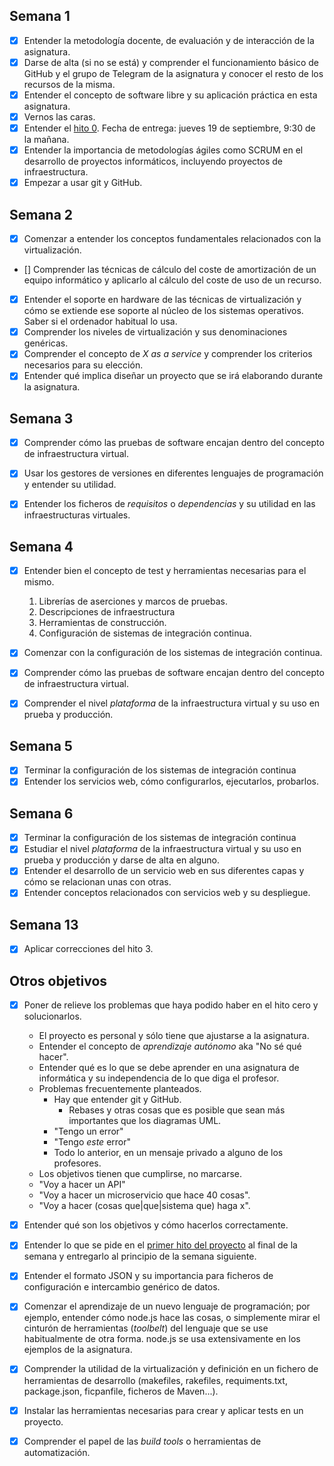 ## Semana 1

- [x] Entender la metodología docente, de evaluación y de interacción de la
      asignatura.
- [x] Darse de alta (si no se está) y comprender el funcionamiento básico de
   GitHub y el grupo de Telegram de la asignatura y conocer el resto de los
   recursos de la misma.
- [x] Entender el concepto de software libre y su aplicación práctica en esta
      asignatura.
- [x] Vernos las caras.
- [x] Entender el [hito
   0](http://jj.github.io/IV/documentos/proyecto/0.Repositorio). Fecha de
   entrega: jueves 19 de septiembre, 9:30 de la mañana.
- [x] Entender la importancia de metodologías ágiles como SCRUM en el desarrollo
   de proyectos informáticos, incluyendo proyectos de infraestructura.
- [x] Empezar a usar git y GitHub.

## Semana 2

- [x] Comenzar a entender los conceptos fundamentales relacionados con la
      virtualización.
- [] Comprender las técnicas de cálculo del coste de amortización de un equipo
informático y aplicarlo al cálculo del coste de uso de un recurso.
- [x] Entender el soporte en hardware de las técnicas de virtualización y cómo
      se extiende ese soporte al núcleo de los sistemas operativos. Saber si el
      ordenador habitual lo usa.
- [x] Comprender los niveles de virtualización y sus denominaciones genéricas.
- [x] Comprender el concepto de *X as a service* y comprender los criterios
   necesarios para su elección.
- [x] Entender qué implica diseñar un proyecto que se irá elaborando durante la
   asignatura.

## Semana 3

- [x] Comprender cómo las pruebas de software encajan dentro del concepto de
   infraestructura virtual.

- [x] Usar los gestores de versiones en diferentes lenguajes de programación y
  entender su utilidad.

- [x] Entender los ficheros de *requisitos* o *dependencias* y su utilidad en
  las infraestructuras virtuales.


## Semana 4

- [x] Entender bien el concepto de test y herramientas necesarias para el mismo.
   1. Librerías de aserciones y marcos de pruebas.
   2. Descripciones de infraestructura
   3. Herramientas de construcción.
   4. Configuración de sistemas de integración continua.

- [x] Comenzar con la configuración de los sistemas de integración continua.

- [x] Comprender cómo las pruebas de software encajan dentro del concepto de
   infraestructura virtual.

- [x] Comprender el nivel *plataforma* de la infraestructura virtual y su uso en
      prueba y producción.

## Semana 5

- [x] Terminar la configuración de los sistemas de integración continua
- [x] Entender los servicios web, cómo configurarlos, ejecutarlos, probarlos.

## Semana 6

- [x] Terminar la configuración de los sistemas de integración continua
- [x] Estudiar el nivel *plataforma* de la infraestructura virtual y su uso en
      prueba y producción y darse de alta en alguno.
- [x] Entender el desarrollo de un servicio web en sus diferentes capas y cómo
      se relacionan unas con otras.
- [x] Entender conceptos relacionados con servicios web y su despliegue.

## Semana 13

- [x] Aplicar correcciones del hito 3.

## Otros objetivos

- [x] Poner de relieve los problemas que haya podido haber en el hito cero y
      solucionarlos.
  * El proyecto es personal y sólo tiene que ajustarse a la asignatura.
  * Entender el concepto de *aprendizaje autónomo* aka "No sé qué hacer".
  * Entender qué es lo que se debe aprender en una asignatura de informática y
    su independencia de lo que diga el profesor.
  * Problemas frecuentemente planteados.
	* Hay que entender git y GitHub.
		* Rebases y otras cosas que es posible que sean más importantes que los
          diagramas UML.
	* "Tengo un error"
	* "Tengo *este* error"
	* Todo lo anterior, en un mensaje privado a alguno de los profesores.
  * Los objetivos tienen que cumplirse, no marcarse.
  * "Voy a hacer un API"
  * "Voy a hacer un microservicio que hace 40 cosas".
  * "Voy a hacer (cosas que|que|sistema que) haga x".

- [x] Entender qué son los objetivos y cómo hacerlos correctamente.


- [x] Entender lo que se pide en el [primer hito del
  proyecto](http://jj.github.io/IV/documentos/proyecto/1.Infraestructura) al
  final de la semana y entregarlo al principio de la semana siguiente.

- [x] Entender el formato JSON y su importancia para ficheros de configuración e
  intercambio genérico de datos.

- [x] Comenzar el aprendizaje de un nuevo lenguaje de programación; por ejemplo,
  entender cómo node.js hace las cosas, o simplemente mirar el cinturón de
  herramientas (*toolbelt*) del lenguaje que se use habitualmente de otra
  forma. node.js se usa extensivamente en los ejemplos de la asignatura.

- [x] Comprender la utilidad de la virtualización y definición en un fichero de
  herramientas de desarrollo (makefiles, rakefiles, requiments.txt,
  package.json, ficpanfile, ficheros de Maven...).

- [x] Instalar las herramientas necesarias para crear y aplicar tests en un
  proyecto.

- [x] Comprender el papel de las *build tools* o herramientas de automatización.
